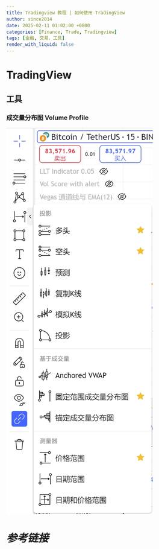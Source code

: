 ```yaml
---
title: Tradingview 教程 | 如何使用 TradingView
author: since2014
date: 2025-02-11 01:02:00 +0800
categories: [Finance, Trade, Tradingview]
tags: [金融, 交易，工具]
render_with_liquid: false
---
```


# TradingView

## 工具

### 成交量分布图 Volume Profile

![img_01_volume_profile](/img/IMG_100005.png)

# *参考链接*

